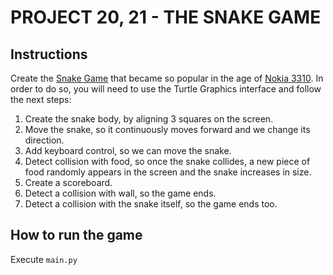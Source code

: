 # PROJECT 20, 21 - THE SNAKE GAME

## Instructions

Create the [Snake Game](https://www.gamepix.com/play/snake-3310-html5) that became so popular in the age of [Nokia
3310](https://es.wikipedia.org/wiki/Nokia_3310). In order to do so, you will need to use the Turtle Graphics
interface and follow the next steps:

1. Create the snake body, by aligning 3 squares on the screen.
2. Move the snake, so it continuously moves forward and we change its direction.
3. Add keyboard control, so we can move the snake.
4. Detect collision with food, so once the snake collides, a new piece of food randomly appears in the screen and
   the snake increases in size.
5. Create a scoreboard.
6. Detect a collision with wall, so the game ends.
7. Detect a collision with the snake itself, so the game ends too.

## How to run the game

Execute `main.py`